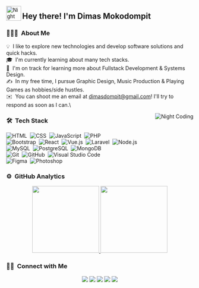 <img alt="Night Coding" src="./assets/Hand%20Wave.gif" width='40' align="left"/><h2>Hey there! I'm Dimas Mokodompit</h2>

<!-- ## 👋 &nbsp;Hey there! I'm Dimas Mokodompit -->

### 👨🏻‍💻 &nbsp;About Me

💡 &nbsp;I like to explore new technologies and develop software solutions and quick hacks.\
🎓 &nbsp;I'm currently learning about many tech stacks.\
🌱 &nbsp;I'm on track for learning more about Fullstack Development & Systems Design.\
✍️ &nbsp;In my free time, I pursue Graphic Design, Music Production & Playing Games as hobbies/side hustles.\
✉️ &nbsp;You can shoot me an email at dimasdompit@gmail.com! I'll try to respond as soon as I can.\

<img alt="Night Coding" src="https://raw.githubusercontent.com/dimasdompit/dimasdompit/master/assets/Night-Coding.gif" align="right"/>

### 🛠 &nbsp;Tech Stack

![HTML](https://img.shields.io/badge/-HTML-05122A?style=flat&logo=HTML5)&nbsp;
![CSS](https://img.shields.io/badge/-CSS-05122A?style=flat&logo=CSS3&logoColor=1572B6)&nbsp;
![JavaScript](https://img.shields.io/badge/-JavaScript-05122A?style=flat&logo=javascript)&nbsp;
![PHP](https://img.shields.io/badge/-PHP-05122A?style=flat&logo=php)&nbsp;\
![Bootstrap](https://img.shields.io/badge/-Bootstrap-05122A?style=flat&logo=bootstrap&logoColor=563D7C)&nbsp;
![React](https://img.shields.io/badge/-React-05122A?style=flat&logo=react)&nbsp;
![Vue.js](https://img.shields.io/badge/-Vue.js-05122A?style=flat&logo=vue.js)&nbsp;
![Laravel](https://img.shields.io/badge/-Laravel-05122A?style=flat&logo=laravel)&nbsp;
![Node.js](https://img.shields.io/badge/-Node.js-05122A?style=flat&logo=node.js)&nbsp;\
![MySQL](https://img.shields.io/badge/-MySQL-05122A?style=flat&logo=mysql)&nbsp;
![PostgreSQL](https://img.shields.io/badge/-PostgreSQL-05122A?style=flat&logo=postgresql)&nbsp;
![MongoDB](https://img.shields.io/badge/-MongoDB-05122A?style=flat&logo=mongodb)&nbsp;\
![Git](https://img.shields.io/badge/-Git-05122A?style=flat&logo=git)&nbsp;
![GitHub](https://img.shields.io/badge/-GitHub-05122A?style=flat&logo=github)&nbsp;
![Visual Studio Code](https://img.shields.io/badge/-Visual%20Studio%20Code-05122A?style=flat&logo=visual-studio-code&logoColor=007ACC)&nbsp;\
![Figma](https://img.shields.io/badge/-Figma-05122A?style=flat&logo=figma)&nbsp;
![Photoshop](https://img.shields.io/badge/-Photoshop-05122A?style=flat&logo=adobe-photoshop)&nbsp;

### ⚙️ &nbsp;GitHub Analytics

<p align="center">
<a href="https://github.com/dimasdompit">
  <img height="180em" src="https://github-readme-stats-eight-theta.vercel.app/api?username=dimasdompit&show_icons=true&theme=algolia&include_all_commits=true&count_private=true"/>
  <img height="180em" src="https://github-readme-stats-eight-theta.vercel.app/api/top-langs/?username=dimasdompit&layout=compact&langs_count=8&theme=algolia"/>
</a>
</p>

### 🤝🏻 &nbsp;Connect with Me

<p align="center">
<a href="https://linkedin.com/in/dimasdompit"><img src="https://img.shields.io/badge/-Dimas%20Mokodompit-0077B5?style=flat&logo=Linkedin&logoColor=white"/></a>
<a href="mailto:dimasdompit@gmail.com"><img src="https://img.shields.io/badge/-dimasdompit@gmail.com-D14836?style=flat&logo=Gmail&logoColor=white"/></a>
<a href="https://instagram.com/dimasdompit"><img src="https://img.shields.io/badge/-@dimasdompit_-E4405F?style=flat&logo=Instagram&logoColor=white"/></a>
<a href="https://facebook.com/dimasdompit"><img src="https://img.shields.io/badge/-Dimas%20Mokodompit-1877F2?style=flat&logo=Facebook&logoColor=white"/></a>
<a href="https://twitter.com/dimasdompit"><img src="https://img.shields.io/badge/-@dimasdompit-1DA1F2?style=flat&logo=Twitter&logoColor=white"/></a>

